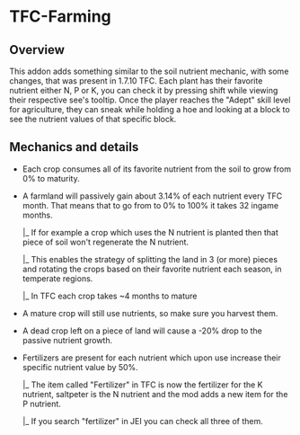 # TFC-Farming
## Overview

This addon adds something similar to the soil nutrient mechanic, with some changes, that was present in 1.7.10 TFC. Each plant has their favorite nutrient either N, P or K, you can check it by pressing shift while viewing their respective see's tooltip. Once the player reaches the "Adept" skill level for agriculture, they can sneak while holding a hoe and looking at a block to see the nutrient values of that specific block.

## Mechanics and details

- Each crop consumes all of its favorite nutrient from the soil to grow from 0% to maturity.



- A farmland will passively gain about 3.14% of each nutrient every TFC month. That means that to go from to 0% to 100% it takes 32 ingame months.

  |_ If for example a crop which uses the N nutrient is planted then that piece of soil won't regenerate the N nutrient.

  |_ This enables the strategy of splitting the land in 3 (or more) pieces and rotating the crops based on their favorite nutrient each season, in temperate regions.
     
     |_ In TFC each crop takes ~4 months to mature



- A mature crop will still use nutrients, so make sure you harvest them.

- A dead crop left on a piece of land will cause a -20% drop to the passive nutrient growth.



- Fertilizers are present for each nutrient which upon use increase their specific nutrient value by 50%.

  |_ The item called "Fertilizer" in TFC is now the fertilizer for the K nutrient, saltpeter is the N nutrient and the mod adds a new item for the P nutrient.

  |_ If you search "fertilizer" in JEI you can check all three of them.
